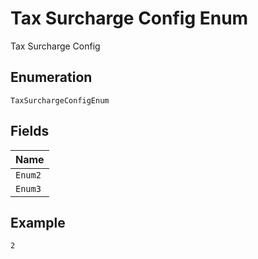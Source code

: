 
# Tax Surcharge Config Enum

Tax Surcharge Config

## Enumeration

`TaxSurchargeConfigEnum`

## Fields

| Name |
|  --- |
| `Enum2` |
| `Enum3` |

## Example

```
2
```

